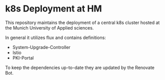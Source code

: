 # k8s Deployment at HM

This repository maintains the deployment of a central k8s cluster hosted at the Munich University of Applied sciences.

In general it utilizes flux and contains definitions:

* System-Upgrade-Controller
* Istio
* PKI-Portal

To keep the dependencies up-to-date they are updated by the Renovate Bot.